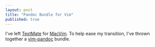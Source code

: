 ```yaml
---
layout: post
title: "Pandoc Bundle for Vim"
published: true
---
```


I've left [TextMate] for [MacVim]. To help ease my transition, I've thrown together a [vim-pandoc] bundle.

[TextMate]: http://macromates.com/
[MacVim]: http://code.google.com/p/macvim/
[vim-pandoc]: https://github.com/dsanson/vim-pandoc
